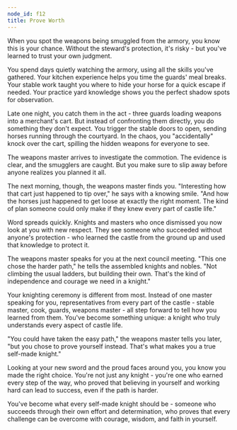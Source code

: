 ```yaml
---
node_id: f12
title: Prove Worth
---
```


When you spot the weapons being smuggled from the armory, you know this is your chance. Without the steward's protection, it's risky - but you've learned to trust your own judgment.

You spend days quietly watching the armory, using all the skills you've gathered. Your kitchen experience helps you time the guards' meal breaks. Your stable work taught you where to hide your horse for a quick escape if needed. Your practice yard knowledge shows you the perfect shadow spots for observation.

Late one night, you catch them in the act - three guards loading weapons into a merchant's cart. But instead of confronting them directly, you do something they don't expect. You trigger the stable doors to open, sending horses running through the courtyard. In the chaos, you "accidentally" knock over the cart, spilling the hidden weapons for everyone to see.

The weapons master arrives to investigate the commotion. The evidence is clear, and the smugglers are caught. But you make sure to slip away before anyone realizes you planned it all.

The next morning, though, the weapons master finds you. "Interesting how that cart just happened to tip over," he says with a knowing smile. "And how the horses just happened to get loose at exactly the right moment. The kind of plan someone could only make if they knew every part of castle life."

Word spreads quickly. Knights and masters who once dismissed you now look at you with new respect. They see someone who succeeded without anyone's protection - who learned the castle from the ground up and used that knowledge to protect it.

The weapons master speaks for you at the next council meeting. "This one chose the harder path," he tells the assembled knights and nobles. "Not climbing the usual ladders, but building their own. That's the kind of independence and courage we need in a knight."

Your knighting ceremony is different from most. Instead of one master speaking for you, representatives from every part of the castle - stable master, cook, guards, weapons master - all step forward to tell how you learned from them. You've become something unique: a knight who truly understands every aspect of castle life.

"You could have taken the easy path," the weapons master tells you later, "but you chose to prove yourself instead. That's what makes you a true self-made knight."

Looking at your new sword and the proud faces around you, you know you made the right choice. You're not just any knight - you're one who earned every step of the way, who proved that believing in yourself and working hard can lead to success, even if the path is harder.

You've become what every self-made knight should be - someone who succeeds through their own effort and determination, who proves that every challenge can be overcome with courage, wisdom, and faith in yourself.
